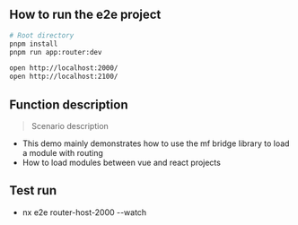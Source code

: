 ## How to run the e2e project

```bash
# Root directory
pnpm install
pnpm run app:router:dev

open http://localhost:2000/
open http://localhost:2100/
```

## Function description

> Scenario description

- This demo mainly demonstrates how to use the mf bridge library to load a module with routing
- How to load modules between vue and react projects

## Test run

- nx e2e router-host-2000 --watch
